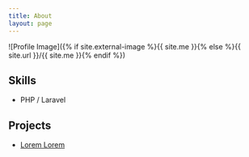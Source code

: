 ```yaml
---
title: About
layout: page
---
```

![Profile Image]({% if site.external-image %}{{ site.me }}{% else %}{{ site.url }}/{{ site.me }}{% endif %})

<p>

</p>

<h2>Skills</h2>

<ul class="skill-list">
	<li>PHP / Laravel </li>
</ul>

<h2>Projects</h2>

<ul>
	<li><a href="https://github.com/">Lorem Lorem</a></li>
</ul>
